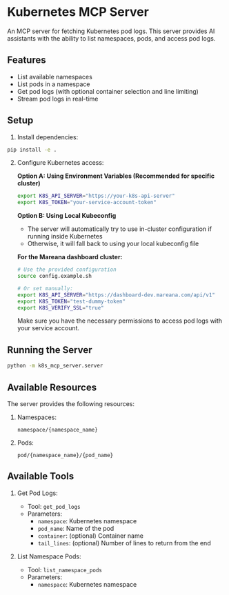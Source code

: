 # Kubernetes MCP Server

An MCP server for fetching Kubernetes pod logs. This server provides AI assistants with the ability to list namespaces, pods, and access pod logs.

## Features

- List available namespaces
- List pods in a namespace
- Get pod logs (with optional container selection and line limiting)
- Stream pod logs in real-time

## Setup

1. Install dependencies:
```bash
pip install -e .
```

2. Configure Kubernetes access:

   **Option A: Using Environment Variables (Recommended for specific cluster)**
   ```bash
   export K8S_API_SERVER="https://your-k8s-api-server"
   export K8S_TOKEN="your-service-account-token"
   ```

   **Option B: Using Local Kubeconfig**
   - The server will automatically try to use in-cluster configuration if running inside Kubernetes
   - Otherwise, it will fall back to using your local kubeconfig file

   **For the Mareana dashboard cluster:**
   ```bash
   # Use the provided configuration
   source config.example.sh
   
   # Or set manually:
   export K8S_API_SERVER="https://dashboard-dev.mareana.com/api/v1"
   export K8S_TOKEN="test-dummy-token"
   export K8S_VERIFY_SSL="true"
   ```

   Make sure you have the necessary permissions to access pod logs with your service account.

## Running the Server

```bash
python -m k8s_mcp_server.server
```

## Available Resources

The server provides the following resources:

1. Namespaces:
   ```
   namespace/{namespace_name}
   ```

2. Pods:
   ```
   pod/{namespace_name}/{pod_name}
   ```

## Available Tools

1. Get Pod Logs:
   - Tool: `get_pod_logs`
   - Parameters:
     - `namespace`: Kubernetes namespace
     - `pod_name`: Name of the pod
     - `container`: (optional) Container name
     - `tail_lines`: (optional) Number of lines to return from the end

2. List Namespace Pods:
   - Tool: `list_namespace_pods`
   - Parameters:
     - `namespace`: Kubernetes namespace 